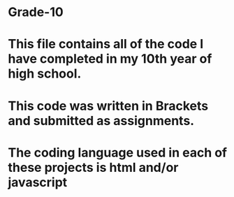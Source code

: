 # Grade-10
# This file contains all of the code I have completed in my 10th year of high school.  
# This code was written in Brackets and submitted as assignments.
# The coding language used in each of these projects is html and/or javascript

